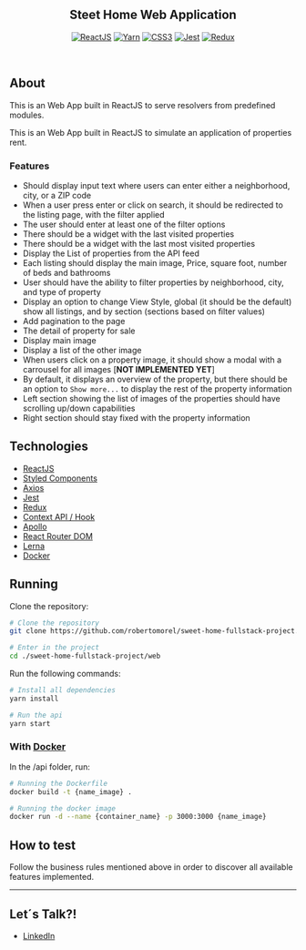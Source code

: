 <h2 align="center">
  Steet Home Web Application
</h2>

<p align="center">
  <a href="https://reactjs.org/"><img src="https://img.shields.io/badge/React-20232A?style=for-the-badge&logo=react&logoColor=61DAFB" alt="ReactJS" /></a>
  <a href="https://classic.yarnpkg.com/en/docs/"><img src="https://img.shields.io/badge/Yarn-2C8EBB?style=for-the-badge&logo=yarn&logoColor=white" alt="Yarn" /></a>
  <a href="https://expressjs.com/"><img src="https://img.shields.io/badge/CSS3-1572B6?style=for-the-badge&logo=css3&logoColor=white" alt="CSS3" /></a>
  <a href="https://jestjs.io/docs/getting-started"><img src="https://img.shields.io/badge/Jest-C21325?style=for-the-badge&logo=jest&logoColor=white" alt="Jest" /></a>
  <a href="https://redux.js.org/"><img src="https://img.shields.io/badge/Redux-593D88?style=for-the-badge&logo=redux&logoColor=white" alt="Redux" /></a>
</p>

<br />

## About

This is an Web App built in ReactJS to serve resolvers from predefined modules.

This is an Web App built in ReactJS to simulate an application of properties rent.

### Features
- Should display input text where users can enter either a neighborhood, city, or a ZIP code
- When a user press enter or click on search, it should be redirected to the listing page, with the filter applied
- The user should enter at least one of the filter options
- There should be a widget with the last visited properties
- There should be a widget with the last most visited properties
- Display the List of properties from the API feed
- Each listing should display the main image, Price, square foot, number of beds and bathrooms
- User should have the ability to filter properties by neighborhood, city, and type of property
- Display an option to change View Style, global (it should be the default) show all listings, and by section (sections based on filter values)
- Add pagination to the page
- The detail of property for sale
- Display main image
- Display a list of the other image
- When users click on a property image, it should show a modal with a carrousel for all images [<b>NOT IMPLEMENTED YET</b>]
- By default, it displays an overview of the property, but there should be an option to `Show more...` to display the rest of the property information
- Left section showing the list of images of the properties should have scrolling up/down capabilities
- Right section should stay fixed with the property information

## Technologies

- [ReactJS]()
- [Styled Components]()
- [Axios]()
- [Jest]()
- [Redux]()
- [Context API / Hook]()
- [Apollo]()
- [React Router DOM]()
- [Lerna]()
- [Docker]()

## Running

Clone the repository:
```bash
# Clone the repository
git clone https://github.com/robertomorel/sweet-home-fullstack-project.git

# Enter in the project
cd ./sweet-home-fullstack-project/web
```

Run the following commands:
```bash
# Install all dependencies
yarn install

# Run the api
yarn start
```

### With [Docker](https://docs.docker.com/)
In the /api folder, run:

```bash
# Running the Dockerfile
docker build -t {name_image} .

# Running the docker image
docker run -d --name {container_name} -p 3000:3000 {name_image}
```

## How to test

Follow the business rules mentioned above in order to discover all available features implemented.

----------------------

## Let´s Talk?!
- [LinkedIn](https://www.linkedin.com/in/roberto-morel-6b9065193/)
